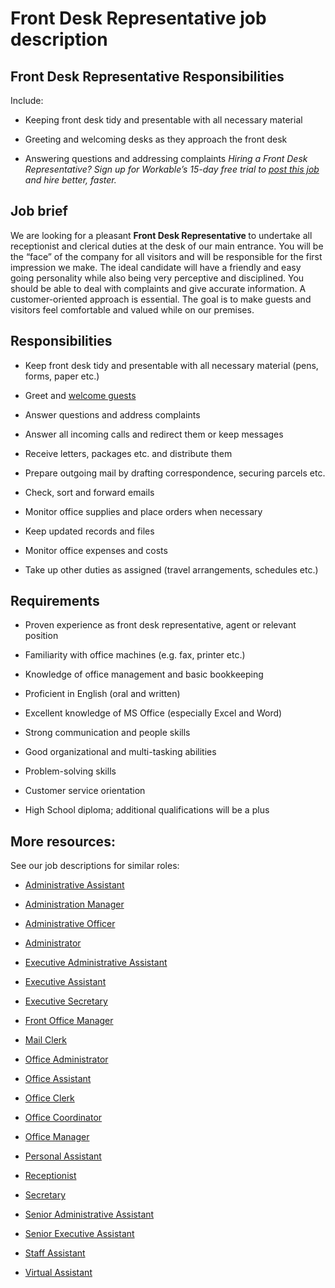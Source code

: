 # Front Desk Representative job description


## Front Desk Representative Responsibilities

Include:

* Keeping front desk tidy and presentable with all necessary material

* Greeting and welcoming desks as they approach the front desk

* Answering questions and addressing complaints
<em>Hiring a Front Desk Representative? Sign up for Workable’s 15-day free trial to <a href="https://www.workable.com/post-jobs-for-free/customize?wid=2728&amp;utm_page=front-desk-representative-job-description&amp;utm_program=ad-unit-right&amp;utm_tracking=job-descriptions-customer-service-job-descriptions">post this job</a> and hire better, faster.</em>


## Job brief

We are looking for a pleasant <b>Front Desk Representative </b>to undertake all receptionist and clerical duties at the desk of our main entrance. You will be the “face” of the company for all visitors and will be responsible for the first impression we make.
The ideal candidate will have a friendly and easy going personality while also being very perceptive and disciplined. You should be able to deal with complaints and give accurate information. A customer-oriented approach is essential.
The goal is to make guests and visitors feel comfortable and valued while on our premises.


## Responsibilities

* Keep front desk tidy and presentable with all necessary material (pens, forms, paper etc.)

* Greet and <a href="https://resources.workable.com/guest-relations-officer-job-description">welcome guests</a>

* Answer questions and address complaints

* Answer all incoming calls and redirect them or keep messages

* Receive letters, packages etc. and distribute them

* Prepare outgoing mail by drafting correspondence, securing parcels etc.

* Check, sort and forward emails

* Monitor office supplies and place orders when necessary

* Keep updated records and files

* Monitor office expenses and costs

* Take up other duties as assigned (travel arrangements, schedules etc.)


## Requirements

* Proven experience as front desk representative, agent or relevant position

* Familiarity with office machines (e.g. fax, printer etc.)

* Knowledge of office management and basic bookkeeping

* Proficient in English (oral and written)

* Excellent knowledge of MS Office (especially Excel and Word)

* Strong communication and people skills

* Good organizational and multi-tasking abilities

* Problem-solving skills

* Customer service orientation

* High School diploma; additional qualifications will be a plus

## More resources:
See our job descriptions for similar roles:
* <a href="https://resources.workable.com/administrative-assistant-job-description">Administrative Assistant</a>

* <a href="https://resources.workable.com/administration-manager-job-description">Administration Manager</a>

* <a href="https://resources.workable.com/administrative-officer-job-description">Administrative Officer</a>

* <a href="https://resources.workable.com/administrator-job-description">Administrator</a>

* <a href="https://resources.workable.com/executive-administrative-assistant-job-description">Executive Administrative Assistant</a>

* <a href="https://resources.workable.com/executive-assistant-job-description">Executive Assistant</a>

* <a href="https://resources.workable.com/executive-secretary-job-description">Executive Secretary</a>

* <a href="https://resources.workable.com/front-office-manager-job-description">Front Office Manager</a>

* <a href="https://resources.workable.com/mail-clerk-job-description">Mail Clerk</a>

* <a href="https://resources.workable.com/office-administrator-job-description" class="clutterFree_existingDuplicate clutterFree_noIcon">Office Administrator</a>

* <a href="https://resources.workable.com/office-assistant-job-description">Office Assistant</a>

* <a href="https://resources.workable.com/office-clerk-job-description">Office Clerk</a>

* <a href="https://resources.workable.com/office-coordinator-job-description">Office Coordinator</a>

* <a href="https://resources.workable.com/office-manager-job-description">Office Manager</a>

* <a href="https://resources.workable.com/personal-assistant-job-description">Personal Assistant</a>

* <a href="https://resources.workable.com/receptionist-job-description">Receptionist</a>

* <a href="https://resources.workable.com/secretary-job-description">Secretary</a>

* <a href="https://resources.workable.com/senior-administrative-assistant-job-description">Senior Administrative Assistant</a>

* <a href="https://resources.workable.com/senior-executive-assistant-job-description">Senior Executive Assistant</a>

* <a href="https://resources.workable.com/staff-assistant-job-description">Staff Assistant</a>

* <a href="https://resources.workable.com/virtual-assistant-job-description">Virtual Assistant</a>
